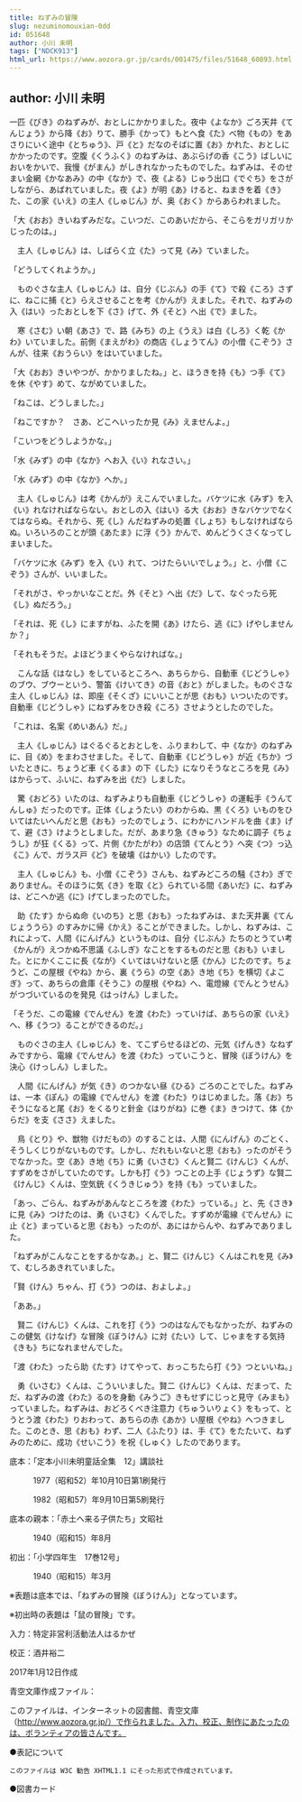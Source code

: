 ```yaml
---
title: ねずみの冒険
slug: nezuminomouxian-0dd
id: 051648
author: 小川 未明
tags: ["NDCK913"]
html_url: https://www.aozora.gr.jp/cards/001475/files/51648_60893.html
---
```


## author: 小川 未明

一匹《ぴき》のねずみが、おとしにかかりました。夜中《よなか》ごろ天井《てんじょう》から降《お》りて、勝手《かって》もとへ食《た》べ物《もの》をあさりにいく途中《とちゅう》、戸《と》だなのそばに置《お》かれた、おとしにかかったのです。空腹《くうふく》のねずみは、あぶらげの香《こう》ばしいにおいをかいで、我慢《がまん》がしきれなかったものでした。ねずみは、そのせまい金網《かなあみ》の中《なか》で、夜《よる》じゅう出口《でぐち》をさがしながら、あばれていました。夜《よ》が明《あ》けると、ねまきを着《き》た、この家《いえ》の主人《しゅじん》が、奥《おく》からあらわれました。

「大《おお》きいねずみだな。こいつだ、このあいだから、そこらをガリガリかじったのは。」

　主人《しゅじん》は、しばらく立《た》って見《み》ていました。

「どうしてくれようか。」

　ものぐさな主人《しゅじん》は、自分《じぶん》の手《て》で殺《ころ》さずに、ねこに捕《と》らえさせることを考《かんが》えました。それで、ねずみの入《はい》ったおとしを下《さ》げて、外《そと》へ出《で》ました。

　寒《さむ》い朝《あさ》で、路《みち》の上《うえ》は白《しろ》く乾《かわ》いていました。前側《まえがわ》の商店《しょうてん》の小僧《こぞう》さんが、往来《おうらい》をはいていました。

「大《おお》きいやつが、かかりましたね。」と、ほうきを持《も》つ手《て》を休《やす》めて、ながめていました。

「ねこは、どうしました。」

「ねこですか？　さあ、どこへいったか見《み》えませんよ。」

「こいつをどうしようかな。」

「水《みず》の中《なか》へお入《い》れなさい。」

「水《みず》の中《なか》へか。」

　主人《しゅじん》は考《かんが》えこんでいました。バケツに水《みず》を入《い》れなければならない。おとしの入《はい》る大《おお》きなバケツでなくてはならぬ。それから、死《し》んだねずみの処置《しょち》もしなければならぬ。いろいろのことが頭《あたま》に浮《う》かんで、めんどうくさくなってしまいました。

「バケツに水《みず》を入《い》れて、つけたらいいでしょう。」と、小僧《こぞう》さんが、いいました。

「それがさ、やっかいなことだ。外《そと》へ出《だ》して、なぐったら死《し》ぬだろう。」

「それは、死《し》にますがね、ふたを開《あ》けたら、逃《に》げやしませんか？」

「それもそうだ。よほどうまくやらなければな。」

　こんな話《はなし》をしているところへ、あちらから、自動車《じどうしゃ》のブウ、ブウーという、警笛《けいてき》の音《おと》がしました。ものぐさな主人《しゅじん》は、即座《そくざ》にいいことが思《おも》いついたのです。自動車《じどうしゃ》にねずみをひき殺《ころ》させようとしたのでした。

「これは、名案《めいあん》だ。」

　主人《しゅじん》はぐるぐるとおとしを、ふりまわして、中《なか》のねずみに、目《め》をまわさせました。そして、自動車《じどうしゃ》が近《ちか》づいたときに、ちょうど車《くるま》の下《した》になりそうなところを見《み》はからって、ふいに、ねずみを出《だ》しました。

　驚《おどろ》いたのは、ねずみよりも自動車《じどうしゃ》の運転手《うんてんしゅ》だったのです。正体《しょうたい》のわからぬ、黒《くろ》いものをひいてはたいへんだと思《おも》ったのでしょう、にわかにハンドルを曲《ま》げて、避《さ》けようとしました。だが、あまり急《きゅう》なために調子《ちょうし》が狂《くる》って、片側《かたがわ》の店頭《てんとう》へ突《つ》っ込《こ》んで、ガラス戸《ど》を破壊《はかい》したのです。

　主人《しゅじん》も、小僧《こぞう》さんも、ねずみどころの騒《さわ》ぎでありません。そのほうに気《き》を取《と》られている間《あいだ》に、ねずみは、どこへか逃《に》げてしまったのでした。

　助《たす》からぬ命《いのち》と思《おも》ったねずみは、また天井裏《てんじょううら》のすみかに帰《かえ》ることができました。しかし、ねずみは、これによって、人間《にんげん》というものは、自分《じぶん》たちのとうてい考《かんが》えつかぬ不思議《ふしぎ》なことをするものだと思《おも》いました。とにかくここに長《なが》くいてはいけないと感《かん》じたのです。ちょうど、この屋根《やね》から、裏《うら》の空《あ》き地《ち》を横切《よこぎ》って、あちらの倉庫《そうこ》の屋根《やね》へ、電燈線《でんとうせん》がつづいているのを発見《はっけん》しました。

「そうだ、この電線《でんせん》を渡《わた》っていけば、あちらの家《いえ》へ、移《うつ》ることができるのだ。」

　ものぐさの主人《しゅじん》を、てこずらせるほどの、元気《げんき》なねずみですから、電線《でんせん》を渡《わた》っていこうと、冒険《ぼうけん》を決心《けっしん》しました。

　人間《にんげん》が気《き》のつかない昼《ひる》ごろのことでした。ねずみは、一本《ぽん》の電線《でんせん》を渡《わた》りはじめました。落《お》ちそうになると尾《お》をくるりと針金《はりがね》に巻《ま》きつけて、体《からだ》を支《ささ》えました。

　鳥《とり》や、獣物《けだもの》のすることは、人間《にんげん》のごとく、そうしくじりがないものです。しかし、だれもいないと思《おも》ったのがそうでなかった。空《あ》き地《ち》に勇《いさむ》くんと賢二《けんじ》くんが、すずめをさがしていたのです。しかも打《う》つことの上手《じょうず》な賢二《けんじ》くんは、空気銃《くうきじゅう》を持《も》っていました。

「あっ、ごらん、ねずみがあんなところを渡《わた》っている。」と、先《さき》に見《み》つけたのは、勇《いさむ》くんでした。すずめが電線《でんせん》に止《と》まっていると思《おも》ったのが、あにはからんや、ねずみでありました。

「ねずみがこんなことをするかなあ。」と、賢二《けんじ》くんはこれを見《み》て、むしろあきれていました。

「賢《けん》ちゃん、打《う》つのは、およしよ。」

「ああ。」

　賢二《けんじ》くんは、これを打《う》つのはなんでもなかったが、ねずみのこの健気《けなげ》な冒険《ぼうけん》に対《たい》して、じゃまをする気持《きも》ちになれませんでした。

「渡《わた》ったら助《たす》けてやって、おっこちたら打《う》つといいね。」

　勇《いさむ》くんは、こういいました。賢二《けんじ》くんは、だまって、ただ、ねずみの渡《わた》るのを身動《みうご》きもせずにじっと見守《みまも》っていました。ねずみは、おどろくべき注意力《ちゅういりょく》をもって、とうとう渡《わた》りおわって、あちらの赤《あか》い屋根《やね》へつきました。このとき、思《おも》わず、二人《ふたり》は、手《て》をたたいて、ねずみのために、成功《せいこう》を祝《しゅく》したのであります。













底本：「定本小川未明童話全集　12」講談社

　　　1977（昭和52）年10月10日第1刷発行

　　　1982（昭和57）年9月10日第5刷発行

底本の親本：「赤土へ来る子供たち」文昭社

　　　1940（昭和15）年8月

初出：「小学四年生　17巻12号」

　　　1940（昭和15）年3月

※表題は底本では、「ねずみの冒険《ぼうけん》」となっています。

※初出時の表題は「鼠の冒険」です。

入力：特定非営利活動法人はるかぜ

校正：酒井裕二

2017年1月12日作成

青空文庫作成ファイル：

このファイルは、インターネットの図書館、青空文庫（http://www.aozora.gr.jp/）で作られました。入力、校正、制作にあたったのは、ボランティアの皆さんです。











●表記について


	このファイルは W3C 勧告 XHTML1.1 にそった形式で作成されています。







●図書カード